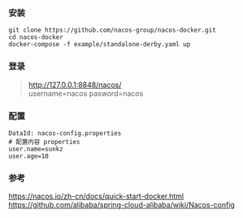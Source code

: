 ### 安装
```shell
git clone https://github.com/nacos-group/nacos-docker.git
cd nacos-docker
docker-compose -f example/standalone-derby.yaml up
```
### 登录
> http://127.0.0.1:8848/nacos/ <br> 
> username=nacos
> pasword=nacos
### 配置
```shell
DataId: nacos-config.properties
# 配置内容 properties
user.name=sunkz
user.age=10
```

### 参考
https://nacos.io/zh-cn/docs/quick-start-docker.html
https://github.com/alibaba/spring-cloud-alibaba/wiki/Nacos-config
